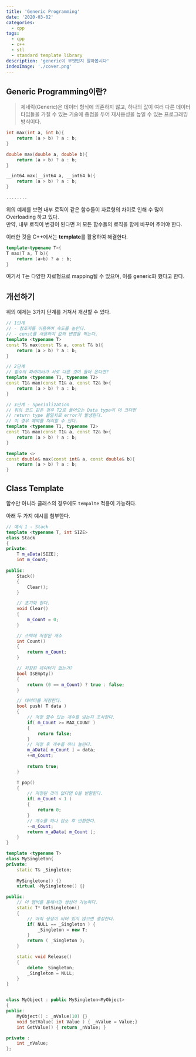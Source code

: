 ```yaml
---
title: 'Generic Programming'
date: '2020-03-02'
categories:
  - cpp
tags:
  - cpp
  - c++
  - stl
  - standard template library
description: 'generic이 무엇인지 알아봅시다'
indexImage: './cover.png'
---
```


## Generic Programming이란?
> 제네릭(Generic)은 데이터 형식에 의존하지 않고, 하나의 값이 여러 다른 데이터 타입들을 가질 수 있는 기술에 중점을 두어 재사용성을 높일 수 있는 프로그래밍 방식이다.


``` cpp
int max(int a, int b){
	return (a > b) ? a : b;
}

double max(double a, double b){
	return (a > b) ? a : b;
}

__int64 max(__int64 a, __int64 b){
	return (a > b) ? a : b;
}

........
```

위의 예제를 보면 내부 로직이 같은 함수들이 자료형의 차이로 인해 수 많이 Overloading 하고 있다.  
만약, 내부 로직이 변경이 된다면 저 모든 함수들의 로직을 함께 바꾸어 주어야 한다.  

이러한 것을 C++에서는 **template**를 활용하여 해결한다.  

``` cpp
template<typename T>{
T max(T a, T b){
	return (a>b) ? a : b;
}
```
여기서 T는 다양한 자료형으로 mapping될 수 있으며, 이를 generic화 했다고 한다.  



## 개선하기
위의 예제는 3가지 단계를 거쳐서 개선할 수 있다.

``` cpp
// 1단계
// - 참조자를 이용하여 속도를 높인다.
// - const를 사용하여 값의 변경을 막는다.
template <typename T>
const T& max(const T& a, const T& b){
	return (a > b) ? a : b;
}
```

``` cpp
// 2단계
// 함수의 파라미터가 서로 다른 것이 들어 온다면?
template <typename T1, typename T2>
const T1& max(const T1& a, const T2& b>{
	return (a > b) ? a : b;
}
```

``` cpp
// 3단계 - Specialization
// 위의 코드 같은 경우 T2로 들어오는 Data type이 더 크다면
// return type 불일치로 error가 발생한다.
// 이 경우 예외를 처리할 수 있다.
template <typename T1, typename T2>
const T1& max(const T1& a, const T2& b>{
	return (a > b) ? a : b;
}

template <>
const double& max(const int& a, const double& b){
	return (a > b) ? a : b;
}
```


## Class Template
함수만 아니라 클래스의 경우에도 ```tempalte``` 적용이 가능하다.

아래 두 가지 예시를 첨부한다.
``` cpp
// 예시 1 - Stack
template <typename T, int SIZE>
class Stack
{
private:
	T m_aData[SIZE];
	int m_Count;
	
public:
	Stack()
	{
		Clear();
	}

	// 초기화 한다.
	void Clear()
	{
		m_Count = 0;
	}

	// 스택에 저장된 개수
	int Count()
	{
		return m_Count;
	}

	// 저장된 데이터가 없는가?
	bool IsEmpty()
	{
		return (0 == m_Count) ? true : false;
	}

	// 데이터를 저장한다.
	bool push( T data )
	{
		// 저장 할수 있는 개수를 넘는지 조사한다.
		if( m_Count >= MAX_COUNT )
		{
			return false;
		}
		// 저장 후 개수를 하나 늘린다.
		m_aData[ m_Count ] = data;
		++m_Count;
		
		return true;
	}

	T pop()
	{
		// 저장된 것이 없다면 0을 반환한다.
		if( m_Count < 1 )
		{
			return 0;
		}
		// 개수를 하나 감소 후 반환한다.
		--m_Count;
		return m_aData[ m_Count ];
	}
}
```

``` cpp
template <typename T>
class MySingleton{
private:
	static T& _Singleton;
	
	MySingletone() {}
	virtual ~MySingletone() {}

public:
	// 이 멤버를 통해서만 생성이 가능하다.
	static T* GetSingleton()
	{
		// 아직 생성이 되어 있지 않으면 생성한다.
		if( NULL == _Singleton ) {
			_Singleton = new T;
		}
		return ( _Singleton );
	}

	static void Release()
	{
		delete _Singleton;
		_Singleton = NULL;
	}
}


class MyObject : public MySingleton<MyObject>
{
public:
	MyObject() : _nValue(10) {}
	void SetValue( int Value ) { _nValue = Value;}
	int GetValue() { return _nValue; }

private :
	int _nValue;
};

```